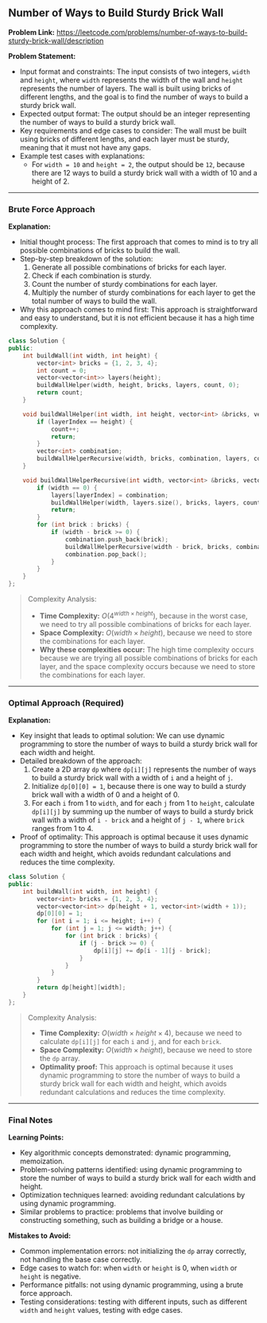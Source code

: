 ## Number of Ways to Build Sturdy Brick Wall

**Problem Link:** https://leetcode.com/problems/number-of-ways-to-build-sturdy-brick-wall/description

**Problem Statement:**
- Input format and constraints: The input consists of two integers, `width` and `height`, where `width` represents the width of the wall and `height` represents the number of layers. The wall is built using bricks of different lengths, and the goal is to find the number of ways to build a sturdy brick wall.
- Expected output format: The output should be an integer representing the number of ways to build a sturdy brick wall.
- Key requirements and edge cases to consider: The wall must be built using bricks of different lengths, and each layer must be sturdy, meaning that it must not have any gaps.
- Example test cases with explanations:
  - For `width = 10` and `height = 2`, the output should be `12`, because there are 12 ways to build a sturdy brick wall with a width of 10 and a height of 2.

---

### Brute Force Approach

**Explanation:**
- Initial thought process: The first approach that comes to mind is to try all possible combinations of bricks to build the wall.
- Step-by-step breakdown of the solution:
  1. Generate all possible combinations of bricks for each layer.
  2. Check if each combination is sturdy.
  3. Count the number of sturdy combinations for each layer.
  4. Multiply the number of sturdy combinations for each layer to get the total number of ways to build the wall.
- Why this approach comes to mind first: This approach is straightforward and easy to understand, but it is not efficient because it has a high time complexity.

```cpp
class Solution {
public:
    int buildWall(int width, int height) {
        vector<int> bricks = {1, 2, 3, 4};
        int count = 0;
        vector<vector<int>> layers(height);
        buildWallHelper(width, height, bricks, layers, count, 0);
        return count;
    }

    void buildWallHelper(int width, int height, vector<int> &bricks, vector<vector<int>> &layers, int &count, int layerIndex) {
        if (layerIndex == height) {
            count++;
            return;
        }
        vector<int> combination;
        buildWallHelperRecursive(width, bricks, combination, layers, count, layerIndex);
    }

    void buildWallHelperRecursive(int width, vector<int> &bricks, vector<int> &combination, vector<vector<int>> &layers, int &count, int layerIndex) {
        if (width == 0) {
            layers[layerIndex] = combination;
            buildWallHelper(width, layers.size(), bricks, layers, count, layerIndex + 1);
            return;
        }
        for (int brick : bricks) {
            if (width - brick >= 0) {
                combination.push_back(brick);
                buildWallHelperRecursive(width - brick, bricks, combination, layers, count, layerIndex);
                combination.pop_back();
            }
        }
    }
};
```

> Complexity Analysis:
> - **Time Complexity:** $O(4^{width \times height})$, because in the worst case, we need to try all possible combinations of bricks for each layer.
> - **Space Complexity:** $O(width \times height)$, because we need to store the combinations for each layer.
> - **Why these complexities occur:** The high time complexity occurs because we are trying all possible combinations of bricks for each layer, and the space complexity occurs because we need to store the combinations for each layer.

---

### Optimal Approach (Required)

**Explanation:**
- Key insight that leads to optimal solution: We can use dynamic programming to store the number of ways to build a sturdy brick wall for each width and height.
- Detailed breakdown of the approach:
  1. Create a 2D array `dp` where `dp[i][j]` represents the number of ways to build a sturdy brick wall with a width of `i` and a height of `j`.
  2. Initialize `dp[0][0] = 1`, because there is one way to build a sturdy brick wall with a width of 0 and a height of 0.
  3. For each `i` from 1 to `width`, and for each `j` from 1 to `height`, calculate `dp[i][j]` by summing up the number of ways to build a sturdy brick wall with a width of `i - brick` and a height of `j - 1`, where `brick` ranges from 1 to 4.
- Proof of optimality: This approach is optimal because it uses dynamic programming to store the number of ways to build a sturdy brick wall for each width and height, which avoids redundant calculations and reduces the time complexity.

```cpp
class Solution {
public:
    int buildWall(int width, int height) {
        vector<int> bricks = {1, 2, 3, 4};
        vector<vector<int>> dp(height + 1, vector<int>(width + 1));
        dp[0][0] = 1;
        for (int i = 1; i <= height; i++) {
            for (int j = 1; j <= width; j++) {
                for (int brick : bricks) {
                    if (j - brick >= 0) {
                        dp[i][j] += dp[i - 1][j - brick];
                    }
                }
            }
        }
        return dp[height][width];
    }
};
```

> Complexity Analysis:
> - **Time Complexity:** $O(width \times height \times 4)$, because we need to calculate `dp[i][j]` for each `i` and `j`, and for each `brick`.
> - **Space Complexity:** $O(width \times height)$, because we need to store the `dp` array.
> - **Optimality proof:** This approach is optimal because it uses dynamic programming to store the number of ways to build a sturdy brick wall for each width and height, which avoids redundant calculations and reduces the time complexity.

---

### Final Notes

**Learning Points:**
- Key algorithmic concepts demonstrated: dynamic programming, memoization.
- Problem-solving patterns identified: using dynamic programming to store the number of ways to build a sturdy brick wall for each width and height.
- Optimization techniques learned: avoiding redundant calculations by using dynamic programming.
- Similar problems to practice: problems that involve building or constructing something, such as building a bridge or a house.

**Mistakes to Avoid:**
- Common implementation errors: not initializing the `dp` array correctly, not handling the base case correctly.
- Edge cases to watch for: when `width` or `height` is 0, when `width` or `height` is negative.
- Performance pitfalls: not using dynamic programming, using a brute force approach.
- Testing considerations: testing with different inputs, such as different `width` and `height` values, testing with edge cases.